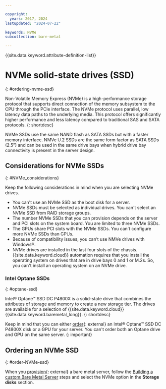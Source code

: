 ```yaml
---

copyright:
  years: 2017, 2024
lastupdated: "2024-07-22"

keywords: NVMe
subcollection: bare-metal

---
```


{{site.data.keyword.attribute-definition-list}}

# NVMe solid-state drives (SSD)
{: #ordering-nvme-ssd}

Non-Volatile Memory Express (NVMe) is a high-performance storage protocol that supports direct connection of the memory subsystem to the CPU through the PCIe interface. The NVMe protocol uses parallel, low latency data paths to the underlying media. This protocol offers significantly higher performance and less latency compared to traditional SAS and SATA protocols.
{: shortdesc}

NVMe SSDs use the same NAND flash as SATA SSDs but with a faster memory interface. NMVe U.2 SSDs are the same form factor as SATA SSDs (2.5”) and can be used in the same drive bays when hybrid drive bay connectivity is present in the server design.

## Considerations for NVMe SSDs
{: #NVMe_considerations}

Keep the following considerations in mind when you are selecting NVMe drives.

* You can't use an NVMe SSD as the boot disk for a server.
* NVMe SSDs must be selected as individual drives. You can't select an NVMe SSD from RAID storage groups.
* The number NVMe SSDs that you can provision depends on the server and PCI slots on the system board. You are limited to three NVMe SSDs.
* The GPUs share PCI slots with the NVMe SSDs. You can't configure more NVMe SSDs than GPUs.
* Because of compatibility issues, you can’t use NMVe drives with Windows&reg;.
* NVMe drives are installed in the last four slots of the chassis. {{site.data.keyword.cloud}} automation requires that you install the operating system on drives that are in drive bays 0 and 1 or M.2s. So, you can't install an operating system on an NVMe drive.

### Intel Optane SSDs
{: #optane-ssd}

Intel® Optane™ SSD DC P4800X is a solid-state drive that combines the attributes of storage and memory to create a new storage tier. The drives are available for a selection of {{site.data.keyword.cloud}} {{site.data.keyword.baremetal_long}}.
{: shortdesc}

Keep in mind that you can either [order](https://cloud.ibm.com/gen1/infrastructure/provision/bm){: external} an Intel® Optane™ SSD DC P4800X disk or a GPU for your server. You can't order both an Optane drive and GPU on the same server.
{: important}

## Ordering an NVMe SSD
{: #order-NVMe-ssd}

When you [provision](https://cloud.ibm.com/gen1/infrastructure/provision/bm){: external} a bare metal server, follow the [Building a custom Bare Metal Server](/docs/bare-metal?topic=bare-metal-ordering-baremetal-server) steps and select the NVMe option in the **Storage disks** section.
